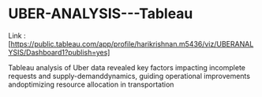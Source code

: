 # UBER-ANALYSIS---Tableau

Link : [https://public.tableau.com/app/profile/harikrishnan.m5436/viz/UBERANALYSIS/Dashboard1?publish=yes]

Tableau analysis of Uber data revealed key factors impacting incomplete requests and supply-demanddynamics, guiding operational improvements andoptimizing resource allocation in transportation

